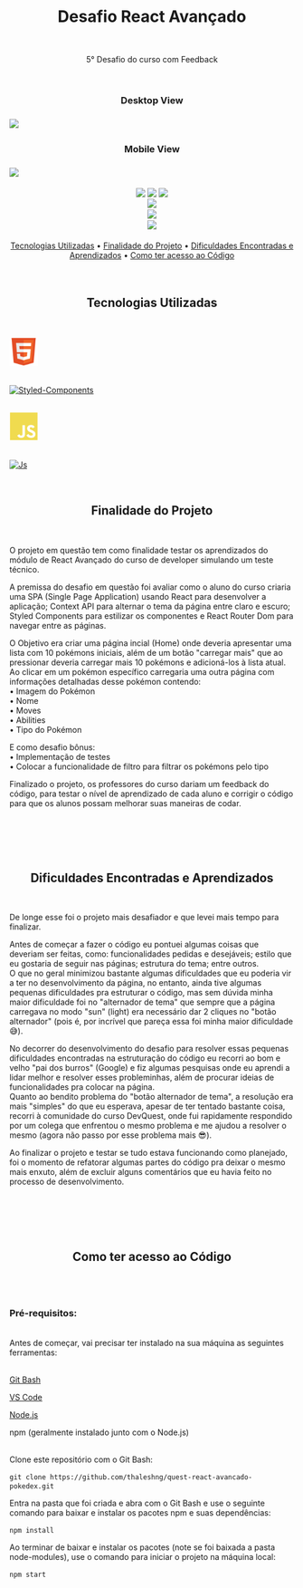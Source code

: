 <h1 align="center">Desafio React Avançado</h1>
<br>

<p align="center">5° Desafio do curso com Feedback</p> 
<br>

<div>
    <h3 align="center"><strong>Desktop View</strong><h3>
    <a href="https://thaleshng.github.io/quest-react-avancado-pokedex/" target="_blank"><img src="./src/assets/images/Desktop.gif" target="_blank"></a> 
</div>

<div>
    <h3 align="center"><strong>Mobile View</strong><h3>
    <a href="https://thaleshng.github.io/quest-react-avancado-pokedex/" target="_blank" align="center"><img src="./src/assets/images/Mobile.gif" target="_blank"></a> 
</div>

<div align="center">
    <img height=20em src="https://img.shields.io/badge/-HTML-orange?style=plastic"><img>
    <img height=20em src="https://img.shields.io/badge/-JS-yellow?style=plastic"><img>
    <img height=20em src="https://img.shields.io/badge/-REACT-%23149ECA?style=plastic"><img>
    <br>
    <img height=20em src="https://img.shields.io/badge/-Styled Components-%23DB7093?style=plastic"><img>
    <br>
    <img height=20em src="https://img.shields.io/badge/STATUS-FINALIZADO-green?style=plastic"><img>
    <br>
    <img src="https://img.shields.io/github/stars/thaleshng/quest-react-avancado-pokedex?style=social"><img>
</div>

<br>

<div align="center">
    <a href="#tecnologias-utilizadas">Tecnologias Utilizadas</a> •
    <a href="#finalidade-do-projeto">Finalidade do Projeto</a> •
    <a href="#dificuldades-encontradas-e-aprendizados">Dificuldades Encontradas e Aprendizados</a> •
    <a href="#como-ter-acesso-ao-código">Como ter acesso ao Código</a>
</div>

<br>
<br>

<h2 align="center">Tecnologias Utilizadas</h2>
<br>

[<img alt="HTML" width="50" src="https://raw.githubusercontent.com/devicons/devicon/master/icons/html5/html5-original.svg" target="_blank">](https://www.devmedia.com.br/o-que-e-o-html5/25820)
<br>
<br>

[<img alt="Styled-Components" width="50" src="https://skillicons.dev/icons?i=styledcomponents" target="_blank">](https://styled-components.com)
<br>
<br>

[<img alt="Js" width="50" src="https://raw.githubusercontent.com/devicons/devicon/master/icons/javascript/javascript-plain.svg" target="_blank">](https://blog.betrybe.com/javascript/)
<br>
<br>

[<img alt="Js" width="60" src="https://cdn.jsdelivr.net/gh/devicons/devicon/icons/react/react-original-wordmark.svg" target="_blank">](https://react.dev)

<br>

<h2 align="center">Finalidade do Projeto</h2>
<br>

<p>O projeto em questão tem como finalidade testar os aprendizados do módulo de React Avançado do curso de developer simulando um teste técnico.</p> 

<p>A premissa do desafio em questão foi avaliar como o aluno do curso criaria uma SPA (Single Page Application) usando React para desenvolver a aplicação; Context API para alternar o tema da página entre claro e escuro; Styled Components para estilizar os componentes e React Router Dom para navegar entre as páginas.</p>

<p>O Objetivo era criar uma página incial (Home) onde deveria apresentar uma lista com 10 pokémons iniciais, além de um botão "carregar mais" que ao pressionar deveria carregar mais 10 pokémons e adicioná-los à lista atual.<br>
Ao clicar em um pokémon específico carregaria uma outra página com informações detalhadas desse pokémon contendo: <br>
• Imagem do Pokémon <br>
• Nome <br>
• Moves <br>
• Abilities <br>
• Tipo do Pokémon </p>

<p>E como desafio bônus: <br>
• Implementação de testes <br>
• Colocar a funcionalidade de filtro para filtrar os pokémons pelo tipo</p>

<p>Finalizado o projeto, os professores do curso dariam um feedback do código, para testar o nível de aprendizado de cada aluno e corrigir o código para que os alunos possam melhorar suas maneiras de codar.
</p> 
<br>
<br>
<br>
<br>

<h2 align="center">Dificuldades Encontradas e Aprendizados</h2>
<br>

<p> De longe esse foi o projeto mais desafiador e que levei mais tempo para finalizar.</p>

<p>Antes de começar a fazer o código eu pontuei algumas coisas que deveriam ser feitas, como: funcionalidades pedidas e desejáveis; estilo que eu gostaria de seguir nas páginas; estrutura do tema; entre outros. <br>
O que no geral minimizou bastante algumas dificuldades que eu poderia vir a ter no desenvolvimento da página, no entanto, ainda tive algumas pequenas dificuldades pra estruturar o código, mas sem dúvida minha maior dificuldade foi no "alternador de tema" que sempre que a página carregava no modo "sun" (light) era necessário dar 2 cliques no "botão alternador" (pois é, por incrível que pareça essa foi minha maior dificuldade 😅). </p>

<p>No decorrer do desenvolvimento do desafio para resolver essas pequenas dificuldades encontradas na estruturação do código eu recorri ao bom e velho "pai dos burros" (Google) e fiz algumas pesquisas onde eu aprendi a lidar melhor e resolver esses probleminhas, além de procurar ideias de funcionalidades pra colocar na página. <br>
Quanto ao bendito problema do "botão alternador de tema", a resolução era mais "simples" do que eu esperava, apesar de ter tentado bastante coisa, recorri à comunidade do curso DevQuest, onde fui rapidamente respondido por um colega que enfrentou o mesmo problema e me ajudou a resolver o mesmo (agora não passo por esse problema mais 😎).</p>

<p>Ao finalizar o projeto e testar se tudo estava funcionando como planejado, foi o momento de refatorar algumas partes do código pra deixar o mesmo mais enxuto, além de excluir alguns comentários que eu havia feito no processo de desenvolvimento.</p>
<br>
<br>
<br>
<br>

<h2 align="center">Como ter acesso ao Código<h2>
<br>

### Pré-requisitos:
<br>
Antes de começar, vai precisar ter instalado na sua máquina as seguintes ferramentas:
<br>
<br>

[Git Bash](https://git-scm.com)

[VS Code](https://code.visualstudio.com)

[Node.js](https://nodejs.org/pt-br)

npm (geralmente instalado junto com o Node.js)
<br>
<br>

Clone este repositório com o Git Bash:
```
git clone https://github.com/thaleshng/quest-react-avancado-pokedex.git
```
Entra na pasta que foi criada e abra com o Git Bash e use o seguinte comando para baixar e instalar os pacotes npm e suas dependências:

```
npm install
```
Ao terminar de baixar e instalar os pacotes (note se foi baixada a pasta node-modules), use o comando para iniciar o projeto na máquina local:

```
npm start
```